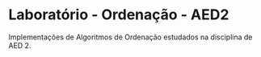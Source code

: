 # Laboratório - Ordenação - AED2
Implementações de Algoritmos de Ordenação estudados na disciplina de AED 2.

